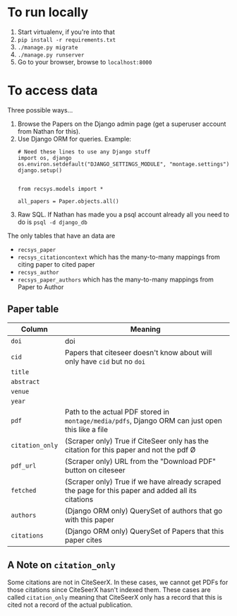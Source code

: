 # To run locally

1. Start virtualenv, if you're into that
1. `pip install -r requirements.txt`
1. `./manage.py migrate`
1. `./manage.py runserver`
1. Go to your browser, browse to `localhost:8000`


# To access data

Three possible ways...

1. Browse the Papers on the Django admin page (get a superuser account from Nathan for this).
1. Use Django ORM for queries. Example:
    ```
    # Need these lines to use any Django stuff
    import os, django
    os.environ.setdefault("DJANGO_SETTINGS_MODULE", "montage.settings")
    django.setup()


    from recsys.models import *

    all_papers = Paper.objects.all()
    ```
3. Raw SQL. If Nathan has made you a psql account already all you need to do is `psql -d django_db`

The only tables that have an data are 
* `recsys_paper`
* `recsys_citationcontext` which has the many-to-many mappings from citing paper to cited paper
* `recsys_author`
* `recsys_paper_authors` which has the many-to-many mappings from Paper to Author

## Paper table

| Column        | Meaning           |
| ------------- | ------------- | 
| `doi` | doi |
| `cid` | Papers that citeseer doesn't know about will only have `cid` but no `doi` |
| `title` | |
| `abstract` | |
| `venue` | |
| `year` | |
| `pdf` | Path to the actual PDF stored in `montage/media/pdfs`, Django ORM can just open this like a file |
| `citation_only` | (Scraper only) True if CiteSeer only has the citation for this paper and not the pdf Ø|
| `pdf_url` | (Scraper only) URL from the "Download PDF" button on citeseer |
| `fetched` | (Scraper only) True if we have already scraped the page for this paper and added all its citations |
| `authors` | (Django ORM only) QuerySet of authors that go with this paper |
| `citations` | (Django ORM only) QuerySet of Papers that this paper cites |

## A Note on `citation_only`

Some citations are not in CiteSeerX. In these cases, we cannot get PDFs for those citations since CiteSeerX hasn't indexed them. These cases are called `citation_only` meaning that CiteSeerX only has a record that this is cited not a record of the actual publication.
